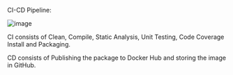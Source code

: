 CI-CD Pipeline:

 ![image](https://github.com/venkatapavan2905/GitHubActions_CICD-pipeline/assets/138016465/fb86cd67-f000-4b42-ba62-e86086faaa33)

 CI consists of Clean, Compile, Static Analysis, Unit Testing, Code Coverage Install and Packaging.

 CD consists of Publishing the package to Docker Hub and storing the image in GitHub.
 
